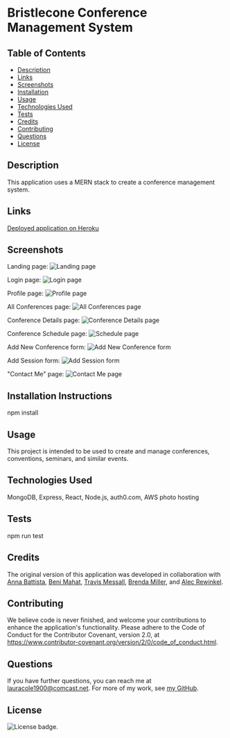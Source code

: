 # Bristlecone Conference Management System

## Table of Contents

* [Description](#description)
* [Links](#links)
* [Screenshots](#screenshots)
* [Installation](#installation)
* [Usage](#usage)
* [Technologies Used](#technologies)
* [Tests](#tests)
* [Credits](#credits)
* [Contributing](#contributing)
* [Questions](#questions)
* [License](#license)

## Description

This application uses a MERN stack to create a conference management system. 

## Links

[Deployed application on Heroku](https://#)

## Screenshots

Landing page:
![Landing page](assets/uckcms-landing-page-screenshot.png)

Login page:
![Login page](assets/uckcms-login-screenshot.png)

Profile page:
![Profile page](assets/uckcms-profile-page-screenshot.png)

All Conferences page:
![All Conferences page](assets/uckcms-all-conf-screenshot.png)

Conference Details page:
![Conference Details page](assets/uckcms-conf-details-screenshot.png)

Conference Schedule page:
![Schedule page](assets/uckcms-schedule-screenshot.png)

Add New Conference form:
![Add New Conference form](assets/uckcms-new-conf-screenshot.png)

Add Session form:
![Add Session form](assets/uckcms-add-session-screenshot.png)

"Contact Me" page:
![Contact Me page](assets/uckcms-contact-page-screenshot.png)

## Installation Instructions

npm install

## Usage

This project is intended to be used to create and manage conferences, conventions, seminars, and similar events.

## Technologies Used

MongoDB, Express, React, Node.js, auth0.com, AWS photo hosting

## Tests

npm run test

## Credits

The original version of this application was developed in collaboration with [Anna Battista](https://github.com/abattista24), [Beni Mahat](https://github.com/benimahat1291), [Travis Messall](https://github.com/tmessall), [Brenda Miller](https://github.com/millerbee), and [Alec Rewinkel](https://github.com/arewinkl).

## Contributing

We believe code is never finished, and welcome your contributions to enhance the application's functionality. Please adhere to the Code of Conduct for the Contributor Covenant, version 2.0, at https://www.contributor-covenant.org/version/2/0/code_of_conduct.html.

## Questions

If you have further questions, you can reach me at lauracole1900@comcast.net. For more of my work, see [my GitHub](https://github.com/LauraCole1900).

## License

![License badge](https://img.shields.io/badge/license-MIT-brightgreen).